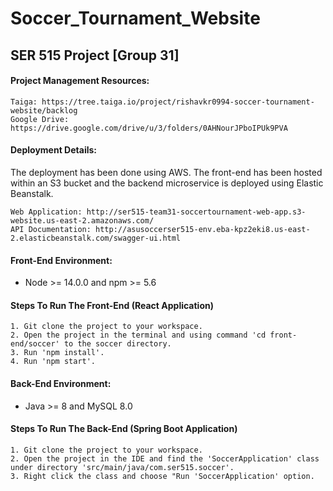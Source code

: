 


# Soccer_Tournament_Website
## SER 515 Project [Group 31]

#### Project Management Resources:
	Taiga: https://tree.taiga.io/project/rishavkr0994-soccer-tournament-website/backlog
	Google Drive: https://drive.google.com/drive/u/3/folders/0AHNourJPboIPUk9PVA

#### Deployment Details:
The deployment has been done using AWS. The front-end has been hosted within an S3 bucket and the backend microservice is deployed using Elastic Beanstalk.

	Web Application: http://ser515-team31-soccertournament-web-app.s3-website.us-east-2.amazonaws.com/
	API Documentation: http://asusoccerser515-env.eba-kpz2eki8.us-east-2.elasticbeanstalk.com/swagger-ui.html

#### Front-End Environment:
- Node >= 14.0.0 and npm >= 5.6 
#### Steps To Run The Front-End (React Application)
	1. Git clone the project to your workspace.
	2. Open the project in the terminal and using command 'cd front-end/soccer' to the soccer directory.
	3. Run 'npm install'.
	4. Run 'npm start'.

#### Back-End Environment: 
- Java >= 8 and MySQL 8.0
#### Steps To Run The Back-End (Spring Boot Application)
	1. Git clone the project to your workspace.
	2. Open the project in the IDE and find the 'SoccerApplication' class under directory 'src/main/java/com.ser515.soccer'.
	3. Right click the class and choose "Run 'SoccerApplication' option.
